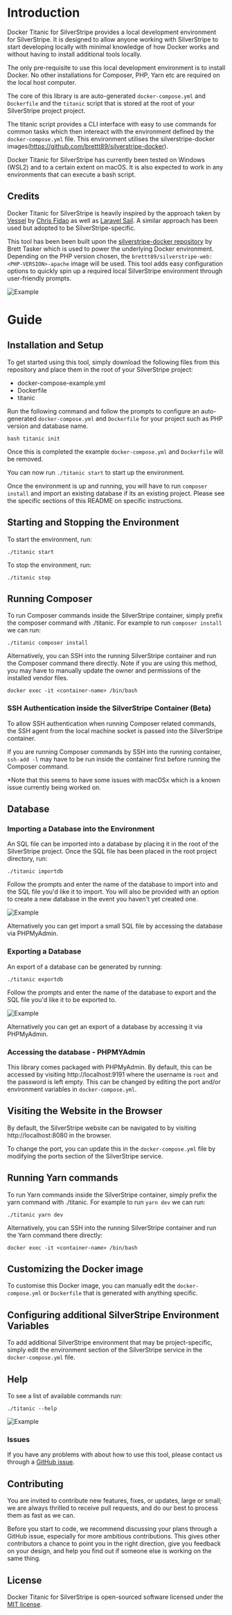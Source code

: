 
# Introduction
Docker Titanic for SilverStripe provides a local development environment for SilverStripe. It is designed to allow anyone working with SilverStripe to start developing locally with minimal knowledge of how Docker works and without having to install additional tools locally.

The only pre-requisite to use this local development environment is to install Docker. No other installations for Composer, PHP, Yarn etc are required on the local host computer.

The core of this library is are auto-generated `docker-compose.yml` and `Dockerfile` and the `titanic` script that is stored at the root of your SilverStripe project project.

The titanic script provides a CLI interface with easy to use commands for common tasks which then intereact with the environment defined by the `docker-compose.yml` file. This environment utilises the silverstripe-docker images(https://github.com/brettt89/silverstripe-docker).

Docker Titanic for SilverStripe has currently been tested on Windows (WSL2) and to a certain extent on macOS. It is also expected to work in any environments that can execute a bash script.

## Credits
Docker Titanic for SilverStripe is heavily inspired by the approach taken by [Vessel](https://github.com/shipping-docker/vessel) by [Chris Fidao](https://github.com/fideloper) as well as [Laravel Sail](https://github.com/laravel/sail). A similar approach has been used but adopted to be SilverStripe-specific.

This tool has been been built upon the [silverstripe-docker repository](https://github.com/brettt89/silverstripe-docker) by Brett Tasker which is used to power the underlying Docker environment. Depending on the PHP version chosen, the `brettt89/silverstripe-web:<PHP-VERSION>-apache` image will be used. This tool adds easy configuration options to quickly spin up a required local SilverStripe environment through user-friendly prompts.

![Example](/img/init.png)

# Guide 
## Installation and Setup
To get started using this tool, simply download the following files from this repository and place them in the root of your SilverStripe project:
- docker-compose-example.yml
- Dockerfile
- titanic

Run the following command and follow the prompts to configure an auto-generated    `docker-compose.yml` and `Dockerfile` for your project such as PHP version and database name.

`bash titanic init`

Once this is completed the example `docker-compose.yml` and `Dockerfile` will be removed.  

You can now run `./titanic start` to start up the environment. 

Once the environment is up and running, you will have to run `composer install` and import an existing database if its an existing project. Please see the specific sections of this README on specific instructions.

## Starting and Stopping the Environment
To start the environment, run:

`./titanic start`

To stop the environment, run:

`./titanic stop`

## Running Composer
To run Composer commands inside the SilverStripe container, simply prefix the composer command with ./titanic.
For example to run `composer install` we can run:

`./titanic composer install`

Alternatively, you can SSH into the running SilverStripe container and run the Composer command there directly. Note if you are using this method, you may have to manually update the owner and permissions of the installed vendor files.

`docker exec -it <container-name> /bin/bash`

### SSH Authentication inside the SilverStripe Container (Beta)
To allow SSH authentication when running Composer related commands, the SSH agent from the local machine socket is passed into the SilverStripe container. 

If you are running Composer commands by SSH into the running container, `ssh-add -l` may have to be run inside the container first before running the Composer command.

*Note that this seems to have some issues with macOSx which is a known issue currently being worked on.

## Database
### Importing a Database into the Environment
An SQL file can be imported into a database by placing it in the root of the SilverStripe project. Once the SQL file has been placed in the root project directory, run:

`./titanic importdb`

Follow the prompts and enter the name of the database to import into and the SQL file you'd like it to import. You will also be provided with an option to create a new database in the event you haven't yet created one.

![Example](/img/import-db.png)

Alternatively you can get import a small SQL file by accessing the database via PHPMyAdmin.


### Exporting a Database
An export of a database can be generated by running: 

`./titanic exportdb`

Follow the prompts and enter the name of the database to export and the SQL file you'd like it to be exported to.

![Example](/img/export-db.png)

Alternatively you can get an export of a database by accessing it via PHPMyAdmin.

### Accessing the database - PHPMYAdmin
This library comes packaged with PHPMyAdmin. By default, this can be accessed by visiting http://localhost:9191 where the username is `root` and the password is left empty. This can be changed by editing the port and/or environment variables in `docker-compose.yml`.

## Visiting the Website in the Browser
By default, the SilverStripe website can be navigated to by visiting http://localhost:8080 in the browser.

To change the port, you can update this in the `docker-compose.yml` file by modifying the ports section of the SilverStripe service.

## Running Yarn commands
To run Yarn commands inside the SilverStripe container, simply prefix the yarn command with ./titanic.
For example to run `yarn dev` we can run:

`./titanic yarn dev`

Alternatively, you can SSH into the running SilverStripe container and run the Yarn command there directly:

`docker exec -it <container-name> /bin/bash`

## Customizing the Docker image
To customise this Docker image, you can manually edit the `docker-compose.yml` or `Dockerfile` that is generated with anything specific.

## Configuring additional SilverStripe Environment Variables
To add additional SilverStripe environment that may be project-specific, simply edit the environment section of the SilverStripe service in the `docker-compose.yml` file.

## Help
To see a list of available commands run:

`./titanic --help`

![Example](/img/titanic-cmds.png)

### Issues
If you have any problems with about how to use this tool, please contact us through a [GitHub issue](https://github.com/brettt89/silverstripe-web/issues). 

## Contributing
You are invited to contribute new features, fixes, or updates, large or small; we are always thrilled to receive pull requests, and do our best to process them as fast as we can.

Before you start to code, we recommend discussing your plans through a GitHub issue, especially for more ambitious contributions. This gives other contributors a chance to point you in the right direction, give you feedback on your design, and help you find out if someone else is working on the same thing.

## License
Docker Titanic for SilverStripe is open-sourced software licensed under the [MIT license](LICENSE.md).
